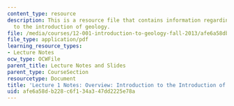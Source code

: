 ```yaml
---
content_type: resource
description: This is a resource file that contains information regarding introduction
  to the introduction of geology.
file: /media/courses/12-001-introduction-to-geology-fall-2013/afe6a58db228c6f134a347dd2225e78a_MIT12_001F13_Lec1Notes.pdf
file_type: application/pdf
learning_resource_types:
- Lecture Notes
ocw_type: OCWFile
parent_title: Lecture Notes and Slides
parent_type: CourseSection
resourcetype: Document
title: 'Lecture 1 Notes: Overview: Introduction to the Introduction of Geology'
uid: afe6a58d-b228-c6f1-34a3-47dd2225e78a
---
```

